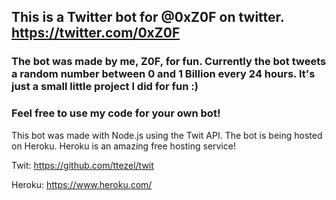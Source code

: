 ## This is a Twitter bot for @0xZ0F on twitter. https://twitter.com/0xZ0F

### The bot was made by me, Z0F, for fun. Currently the bot tweets a random number between 0 and 1 Billion every 24 hours. It's just a small little project I did for fun :)

### Feel free to use my code for your own bot!



This bot was made with Node.js using the Twit API. The bot is being hosted on Heroku. Heroku is an amazing free hosting service!

Twit: https://github.com/ttezel/twit

Heroku: https://www.heroku.com/
